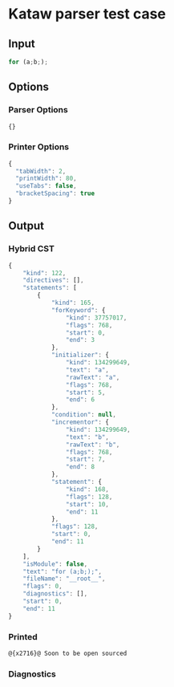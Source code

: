 # Kataw parser test case

## Input

`````js
for (a;b;);
`````

## Options

### Parser Options

`````js
{}
`````

### Printer Options

`````js
{
  "tabWidth": 2,
  "printWidth": 80,
  "useTabs": false,
  "bracketSpacing": true
}
`````

## Output

### Hybrid CST

```javascript
{
    "kind": 122,
    "directives": [],
    "statements": [
        {
            "kind": 165,
            "forKeyword": {
                "kind": 37757017,
                "flags": 768,
                "start": 0,
                "end": 3
            },
            "initializer": {
                "kind": 134299649,
                "text": "a",
                "rawText": "a",
                "flags": 768,
                "start": 5,
                "end": 6
            },
            "condition": null,
            "incrementor": {
                "kind": 134299649,
                "text": "b",
                "rawText": "b",
                "flags": 768,
                "start": 7,
                "end": 8
            },
            "statement": {
                "kind": 168,
                "flags": 128,
                "start": 10,
                "end": 11
            },
            "flags": 128,
            "start": 0,
            "end": 11
        }
    ],
    "isModule": false,
    "text": "for (a;b;);",
    "fileName": "__root__",
    "flags": 0,
    "diagnostics": [],
    "start": 0,
    "end": 11
}
```

### Printed

```javascript
@{x2716}@ Soon to be open sourced
```

### Diagnostics

```javascript

```

